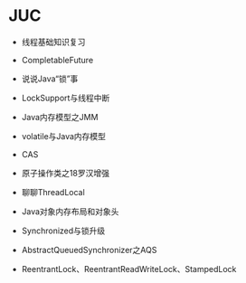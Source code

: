 # JUC

- 线程基础知识复习

- CompletableFuture
- 说说Java“锁”事
- LockSupport与线程中断
- Java内存模型之JMM
- volatile与Java内存模型
- CAS
- 原子操作类之18罗汉增强
- 聊聊ThreadLocal
- Java对象内存布局和对象头
- Synchronized与锁升级
- AbstractQueuedSynchronizer之AQS
- ReentrantLock、ReentrantReadWriteLock、StampedLock